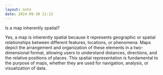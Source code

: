 ```yaml
---
layout: note
date: 2024-09-30 21:13
---
```


Is a map inherently spatial?

Yes, a map is inherently spatial because it represents geographic or spatial relationships between different features, locations, or phenomena. Maps depict the arrangement and organization of these elements in a two-dimensional format, allowing users to understand distances, directions, and the relative positions of places. This spatial representation is fundamental to the purpose of maps, whether they are used for navigation, analysis, or visualization of data.
